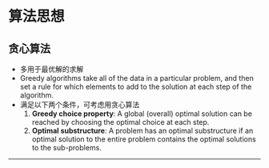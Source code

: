 # 算法思想

## 贪心算法

- 多用于最优解的求解
- Greedy algorithms take all of the data in a particular problem, and then set a rule for which elements to add to the solution at each step of the algorithm.
- 满足以下两个条件，可考虑用贪心算法
    1. **Greedy choice property**: A global (overall) optimal solution can be reached by choosing the optimal choice at each step.
    2. **Optimal substructure**: A problem has an optimal substructure if an optimal solution to the entire problem contains the optimal solutions to the sub-problems.

---

